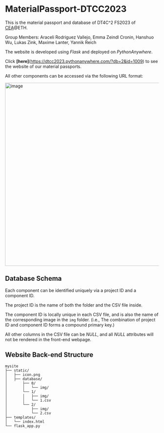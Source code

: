 # MaterialPassport-DTCC2023
This is the material passport and database of  DT4C^2 FS2023 of [CEA](https://cea.ibi.ethz.ch/)@ETH.  

Group Members: Araceli Rodriguez Vallejo, Emma Zeindl Cronin, Hanshuo Wu, Lukas Zink, Maxime Lanter, Yannik Reich 

The website is developed using *Flask* and deployed on *PythonAnywhere*.  

Click **[here]**(https://dtcc2023.pythonanywhere.com/?db=2&id=1009) to see the website of our material passports.  

All other components can be accessed via the following URL format:  

<img width="600" alt="image" src="https://github.com/wuhanshuo/MaterialPassport-DTCC2023/assets/63944310/d5735e8a-8d76-4a38-8786-95b1ec405531">




## Database Schema  

Each component can be identified uniquely via a project ID and a component ID.  

The project ID is the name of both the folder and the CSV file inside.  

The component ID is locally unique in each CSV file, and is also the name of the corresponding image in the `img` folder. (i.e., The combination of project ID and component ID forms a compound primary key.)  

All other columns in the CSV file can be *NULL*, and all *NULL* attributes will not be rendered in the front-end webpage.  

## Website Back-end Structure  
    mysite
    ├── static/
    │   ├── icon.png
    │   ├── database/
    │       ├── 0/
    │       │   └── img/
    │       └── 1/
    │       │   ├── img/
    │       │   └── 1.csv
    │       └── 2/
    │           ├── img/
    │           └── 2.csv
    ├── templates/
    │   └── index.html 
    └── flask_app.py
